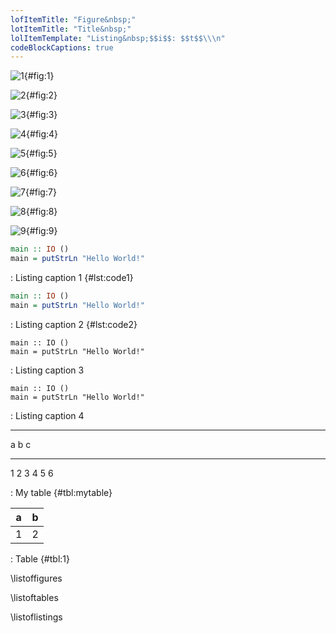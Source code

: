 ```yaml
---
lofItemTitle: "Figure&nbsp;"
lotItemTitle: "Title&nbsp;"
lolItemTemplate: "Listing&nbsp;$$i$$: $$t$$\\\n"
codeBlockCaptions: true
---
```


![1](fig1.png){#fig:1}

![2](fig2.png){#fig:2}

![3](fig3.png){#fig:3}

![4](fig4.png){#fig:4}

![5](fig5.png){#fig:5}

![6](fig6.png){#fig:6}

![7](fig7.png){#fig:7}

![8](fig8.png){#fig:8}

![9](fig9.png){#fig:9}

```haskell
main :: IO ()
main = putStrLn "Hello World!"
```
: Listing caption 1 {#lst:code1}

```haskell
main :: IO ()
main = putStrLn "Hello World!"
```

: Listing caption 2 {#lst:code2}

```{#lst:code3 .haskell}
main :: IO ()
main = putStrLn "Hello World!"
```
: Listing caption 3

```{#lst:code4 .haskell}
main :: IO ()
main = putStrLn "Hello World!"
```

: Listing caption 4

***

a   b   c
--- --- ---
1   2   3
4   5   6

: My table {#tbl:mytable}

| a | b |
|---|---|
| 1 | 2 |

: Table {#tbl:1}

\listoffigures

\listoftables

\listoflistings

